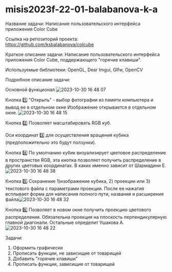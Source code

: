 # misis2023f-22-01-balabanova-k-a

Название задачи: Написание пользовательского интерфейса приложения Color Cube

Ссылка на репозиторий проекта: https://github.com/ksbalabanova/colcube

Краткое описание задачи: Написание пользовательского интерфейса приложения Color Cube, поддержающего "горячие клавиши".

Используемые библиотеки: OpenGL, Dear Imgui, Glfw, OpenCV

Подробное описание задачи:

Основной функционал ![2023-10-30 16 48 07](https://github.com/ksbalabanova/misis2023f-22-01-balabanova-k-a/assets/114703175/5618aafb-bcfc-49d7-9935-282e2b2e9dd6)

Кнопка 1️⃣ "Открыть" - выбор фотографии из памяти компьютера и вывод ее в отдельном окне
Изображение открывается в отдельном окне. ![2023-10-30 16 48 15](https://github.com/ksbalabanova/misis2023f-22-01-balabanova-k-a/assets/114703175/fb8b638b-cbe6-404d-99f5-924bad172f6f)

Кнопка 2️⃣ Позволяет масштабировать RGB куб.

Оси координат 3️⃣ для осуществления вращения кубика (предположительно это будут ползунки).

Кнопка 4️⃣ По умолчанию кубик визуализирует цветовое распределение в пространстве RGB, эта кнопка позволяет получить распределение в других цветовых координатах. В каких именно зависит от Шармадини Е. ![2023-10-30 16 48 38](https://github.com/ksbalabanova/misis2023f-22-01-balabanova-k-a/assets/114703175/fc032444-2d85-482a-9221-94c379c53557)

Кнопка 5️⃣ Сохранение 1)изображение кубика, 2) проекции или 3) текстового файла с параметрами проекции. После ее нажатия всплывает форма для написания полного пути, названия и расширения файла![2023-10-30 16 48 32](https://github.com/ksbalabanova/misis2023f-22-01-balabanova-k-a/assets/114703175/de1d319b-d87d-4d48-ada2-cf1c2309ad63)

Кнопка 6️⃣ Позволяет в новом окне получить проекцию цветового распределения. Обязательна проекция на плоскость перпендикулярную главной диагонали. Остальные определит Ушакова А.
![2023-10-30 16 48 22](https://github.com/ksbalabanova/misis2023f-22-01-balabanova-k-a/assets/114703175/2066370a-616f-4f89-b485-aec78b3d89bc)

Задачи:
1) Оформить графически
2) Прописать функции, не зависищие от товарищей
3) Добавить "горячие клавиши"
4) Прописать функции, зависищие от товарищей
